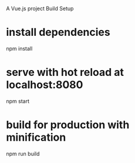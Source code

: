 A Vue.js project
Build Setup

# install dependencies
npm install

# serve with hot reload at localhost:8080
npm start

# build for production with minification
npm run build